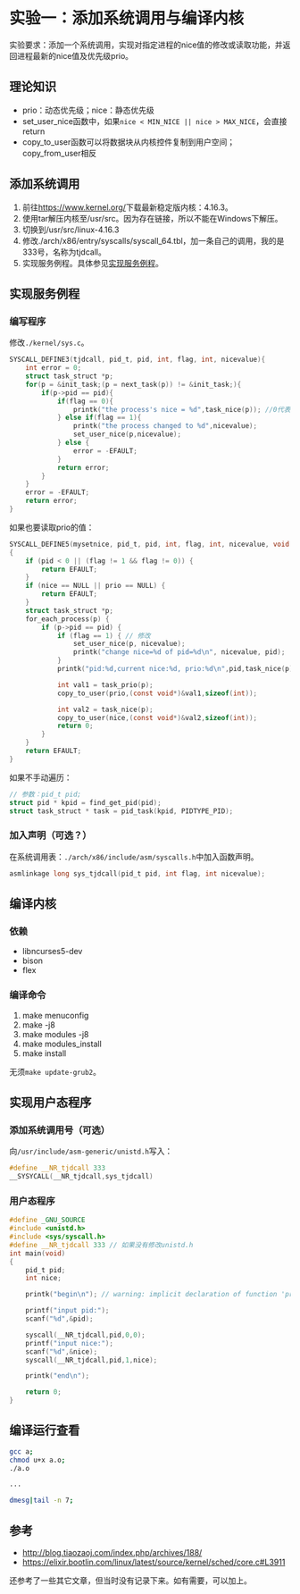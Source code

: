 # 实验一：添加系统调用与编译内核

实验要求：添加一个系统调用，实现对指定进程的nice值的修改或读取功能，并返回进程最新的nice值及优先级prio。

## 理论知识

* prio：动态优先级；nice：静态优先级
* set_user_nice函数中，如果`nice < MIN_NICE || nice > MAX_NICE`，会直接return
* copy_to_user函数可以将数据块从内核控件复制到用户空间；copy_from_user相反

## 添加系统调用

1. 前往<https://www.kernel.org/>下载最新稳定版内核：4.16.3。
2. 使用tar解压内核至/usr/src。因为存在链接，所以不能在Windows下解压。
3. 切换到/usr/src/linux-4.16.3
4. 修改./arch/x86/entry/syscalls/syscall_64.tbl，加一条自己的调用，我的是333号，名称为tjdcall。
5. 实现服务例程。具体参见[实现服务例程](#实现服务例程)。

## 实现服务例程

### 编写程序

修改`./kernel/sys.c`。

```c
SYSCALL_DEFINE3(tjdcall, pid_t, pid, int, flag, int, nicevalue){
    int error = 0;
    struct task_struct *p;
    for(p = &init_task;(p = next_task(p)) != &init_task;){
        if(p->pid == pid){
            if(flag == 0){
                printk("the process's nice = %d",task_nice(p)); //0代表读取
            } else if(flag == 1){
                printk("the process changed to %d",nicevalue);
                set_user_nice(p,nicevalue);
            } else {
                error = -EFAULT;
            }
            return error;
        }
    }
    error = -EFAULT;
    return error;
}
```

如果也要读取prio的值：

```c
SYSCALL_DEFINE5(mysetnice, pid_t, pid, int, flag, int, nicevalue, void __user *, prio, void __user *, nice)
{
    if (pid < 0 || (flag != 1 && flag != 0)) {
        return EFAULT;
    }
    if (nice == NULL || prio == NULL) {
        return EFAULT;
    }
    struct task_struct *p;
    for_each_process(p) {
        if (p->pid == pid) {
            if (flag == 1) { // 修改
                set_user_nice(p, nicevalue);
                printk("change nice=%d of pid=%d\n", nicevalue, pid);
            }
            printk("pid:%d,current nice:%d, prio:%d\n",pid,task_nice(p),task_prio(p));

            int val1 = task_prio(p);
            copy_to_user(prio,(const void*)&val1,sizeof(int));

            int val2 = task_nice(p);
            copy_to_user(nice,(const void*)&val2,sizeof(int));
            return 0;
        }
    }
    return EFAULT;
}
```

如果不手动遍历：

```c
// 参数：pid_t pid;
struct pid * kpid = find_get_pid(pid);
struct task_struct * task = pid_task(kpid, PIDTYPE_PID);
```

### 加入声明（可选？）

在系统调用表：`./arch/x86/include/asm/syscalls.h`中加入函数声明。

```c
asmlinkage long sys_tjdcall(pid_t pid, int flag, int nicevalue);
```

## 编译内核

### 依赖

* libncurses5-dev
* bison
* flex

### 编译命令

1. make menuconfig
2. make -j8
3. make modules -j8
4. make modules_install
5. make install

无须`make update-grub2`。

## 实现用户态程序

### 添加系统调用号（可选）

向`/usr/include/asm-generic/unistd.h`写入：

```c
#define __NR_tjdcall 333
__SYSYCALL(__NR_tjdcall,sys_tjdcall)
```

### 用户态程序

```c
#define _GNU_SOURCE
#include <unistd.h>
#include <sys/syscall.h>
#define __NR_tjdcall 333 // 如果没有修改unistd.h
int main(void)
{
    pid_t pid;
    int nice;

    printk("begin\n"); // warning: implicit declaration of function 'printk'

    printf("input pid:");
    scanf("%d",&pid);

    syscall(__NR_tjdcall,pid,0,0);
    printf("input nice:");
    scanf("%d",&nice);
    syscall(__NR_tjdcall,pid,1,nice);

    printk("end\n");

    return 0;
}
```

## 编译运行查看

```bash
gcc a;
chmod u+x a.o;
./a.o

...

dmesg|tail -n 7;
```

## 参考

* <http://blog.tiaozaoj.com/index.php/archives/188/>
* <https://elixir.bootlin.com/linux/latest/source/kernel/sched/core.c#L3911>

还参考了一些其它文章，但当时没有记录下来。如有需要，可以加上。

